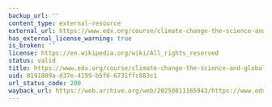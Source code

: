 ```yaml
---
backup_url: ''
content_type: external-resource
external_url: https://www.edx.org/course/climate-change-the-science-and-global-impact
has_external_license_warning: true
is_broken: ''
license: https://en.wikipedia.org/wiki/All_rights_reserved
status: valid
title: https://www.edx.org/course/climate-change-the-science-and-global-impact
uid: 8191809a-d37e-4199-b5f6-6731ffc883c1
url_status_code: 200
wayback_url: https://web.archive.org/web/20250811165943/https://www.edx.org/learn/climate-change/sdg-academy-climate-change-the-science-and-global-impact
---
```

